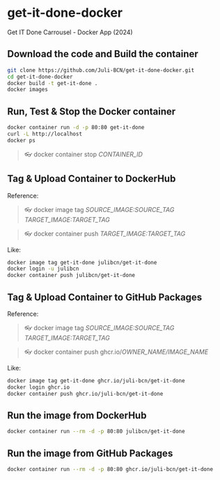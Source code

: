 # get-it-done-docker
Get IT Done Carrousel - Docker App (2024)


## Download the code and Build the container
```bash
git clone https://github.com/Juli-BCN/get-it-done-docker.git
cd get-it-done-docker
docker build -t get-it-done .
docker images
```


## Run, Test & Stop the Docker container
```bash
docker container run -d -p 80:80 get-it-done
curl -L http://localhost
docker ps
```

> :eyeglasses: docker container stop *CONTAINER_ID*


## Tag & Upload Container to DockerHub
Reference:
> :eyeglasses: docker image tag *SOURCE_IMAGE:SOURCE_TAG* *TARGET_IMAGE:TARGET_TAG*

> :eyeglasses: docker container push *TARGET_IMAGE:TARGET_TAG*

Like:
```bash
docker image tag get-it-done julibcn/get-it-done
docker login -u julibcn
docker container push julibcn/get-it-done
```


## Tag & Upload Container to GitHub Packages
Reference:
> :eyeglasses: docker image tag *SOURCE_IMAGE:SOURCE_TAG* *TARGET_IMAGE:TARGET_TAG*

> :eyeglasses: docker container push ghcr.io/*OWNER_NAME/IMAGE_NAME*


Like:
```bash
docker image tag get-it-done ghcr.io/juli-bcn/get-it-done
docker login ghcr.io
docker container push ghcr.io/juli-bcn/get-it-done
```


## Run the image from DockerHub
```bash
docker container run --rm -d -p 80:80 julibcn/get-it-done
```


## Run the image from GitHub Packages
```bash
docker container run --rm -d -p 80:80 ghcr.io/juli-bcn/get-it-done
```